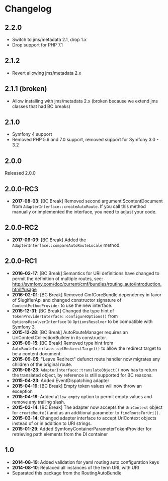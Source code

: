 Changelog
=========

2.2.0
-----

* Switch to jms/metadata 2.1, drop 1.x
* Drop support for PHP 7.1

2.1.2
-----

* Revert allowing jms/metadata 2.x

2.1.1 (broken)
--------------

* Allow installing with jms/metadata 2.x (broken because we extend jms classes that had BC breaks)

2.1.0
-----

* Symfony 4 support
* Removed PHP 5.6 and 7.0 support, removed support for Symfony 3.0 - 3.2

2.0.0
-----

Released 2.0.0

2.0.0-RC3
---------

* **2017-08-03**: [BC Break] Removed second argument $contentDocument from `AdapterInterface::createAutoRoute`.
                  If you call this method manually or implemented the interface, you need to adjust your code.

2.0.0-RC2
---------

* **2017-06-09**: [BC Break] Added the `AdapterInterface::compareAutoRouteLocale` method.

2.0.0-RC1
---------

* **2016-02-17**: [BC Break] Semantics for URI definitions have changed to
                  permit the definition of multiple routes, see:
                  http://symfony.com/doc/current/cmf/bundles/routing_auto/introduction.html#usage
* **2016-02-01**: [BC Break] Removed CmfCoreBundle dependency in favor of
                  SlugifierApi and changed constructor signature of `ContentMethodProvider`
                  to use the new interface.
* **2015-12-31**: [BC Break] Changed the type hint of `TokenProviderInterface::configureOptions()`
                  from `OptionsResolverInterface` to `OptionsResolver` to be compatible
                  with Symfony 3.
* **2015-12-28**: [BC Break] AutoRouteManager requires an
                  UriContextCollectionBuilder in its constructor.
* **2015-09-15**: [BC Break] Removed type hint from `AutoRouteInterface::setRedirectTarget()`
                  to allow the redirect target to be a content document.
* **2015-09-05**: "Leave Redirect" defunct route handler now migrates any children
                  of the original route.
* **2015-08-23**: `AdapterInterface::translateObject()` now has to return the
                  translated object, by reference is still supported for BC reasons.
* **2015-04-23**: Added EventDispatching adapter
* **2015-04-19**: [BC Break] Empty token values will now throw an exception
* **2015-04-19**: Added `allow_empty` option to permit empty values and
                  remove any trailing slash.
* **2015-03-14**: [BC Break] The adapter now accepts the `UriContext` object for
                  `createRoute()` and as an additional parameter to `findRouteForUri()`.
* **2015-03-14**: Changed adapter interface to accept UriContext objects
                  instead of or in addition to URI strings.
* **2015-01-29**: Added SymfonyContainerParameterTokenProvider for retrieving
                  path elements from the DI container

1.0
---

* **2014-08-19**: Added validation for yaml routing auto configuration keys
* **2014-08-10**: Replaced all instances of the term URL with URI
* Separated this package from the RoutingAutoBundle
